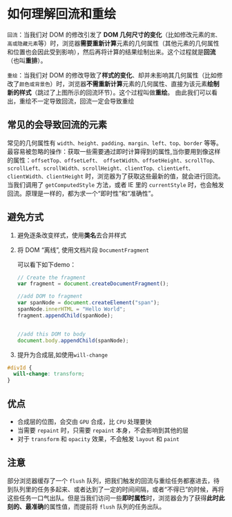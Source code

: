 # 如何理解回流和重绘

`回流`：当我们对 DOM 的修改引发了 **DOM 几何尺寸的变化**（比如修改元素的`宽、高或隐藏元素`等）时，浏览器**需要重新计算**元素的几何属性（其他元素的几何属性和位置也会因此受到影响），然后再将计算的结果绘制出来。这个过程就是**回流**（也叫**重排**）。

`重绘`：当我们对 DOM 的修改导致了**样式的变化**、却并未影响其几何属性（比如修改了`颜色或背景色`）时，浏览器**不需重新计算**元素的几何属性、直接为该元素**绘制新的样式**（跳过了上图所示的回流环节）。这个过程叫做**重绘**。 由此我们可以看出，重绘不一定导致回流，回流一定会导致重绘

## 常见的会导致回流的元素

常见的几何属性有 `width、height、padding、margin、left、top、border` 等等。
最容易被忽略的操作：获取一些需要通过即时计算得到的属性,当你要用到像这样的属性：`offsetTop、offsetLeft、 offsetWidth、offsetHeight、scrollTop、scrollLeft、scrollWidth、scrollHeight、clientTop、clientLeft、clientWidth、clientHeight` 时，浏览器为了获取这些最新的值，就会进行回流。
当我们调用了 `getComputedStyle` 方法，或者 IE 里的 `currentStyle` 时，也会触发回流。原理是一样的，都为求一个“即时性”和“准确性”。

## 避免方式

1. 避免逐条改变样式，使用**类名**去合并样式
2. 将 DOM “离线”, 使用文档片段 `DocumentFragment`

    可以看下如下demo：

    ```js
    // Create the fragment
    var fragment = document.createDocumentFragment();

    //add DOM to fragment 
    var spanNode = document.createElement("span");
    spanNode.innerHTML = "Hello World";
    fragment.appendChild(spanNode);


    //add this DOM to body
    document.body.appendChild(spanNode);
    ```

3. 提升为合成层,如使用`will-change`

```css
#divId {
  will-change: transform;
}
```

## 优点

- 合成层的位图，会交由 `GPU` 合成，比 `CPU` 处理要快
- 当需要 `repaint` 时，只需要 `repaint` 本身，不会影响到其他的层
- 对于 `transform` 和 `opacity` 效果，不会触发 `layout` 和 `paint`

## 注意

部分浏览器缓存了一个 `flush` 队列，把我们触发的回流与重绘任务都塞进去，待到队列里的任务多起来、或者达到了一定的时间间隔，或者“不得已”的时候，再将这些任务一口气出队。但是当我们访问一些**即时属性**时，浏览器会为了获得**此时此刻的、最准确**的属性值，而提前将 `flush` 队列的任务出队。
